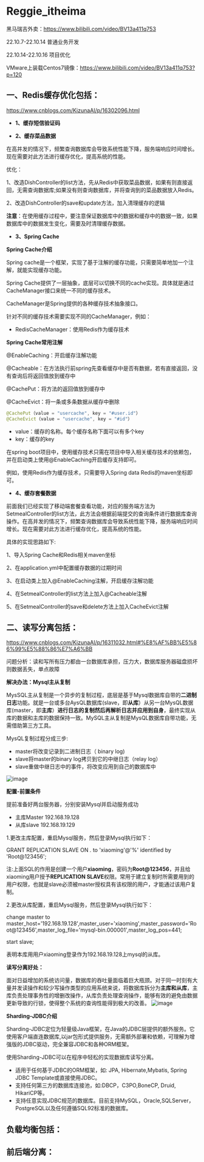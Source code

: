 # Reggie_itheima

黑马瑞吉外卖：https://www.bilibili.com/video/BV13a411q753



22.10.7-22.10.14	普通业务开发

22.10.14-22.10.16 项目优化



VMware上装载Centos7镜像：https://www.bilibili.com/video/BV13a411q753?p=120



## 一、Redis缓存优化包括：

https://www.cnblogs.com/KizunaAI/p/16302096.html

- **1、缓存短信验证码**



- **2、缓存菜品数据**

在高并发的情况下，频繁查询数据库会导致系统性能下降，服务端响应时间增长。现在需要对此方法进行缓存优化，提高系统的性能。

优化：

1、改造DishController的list方法，先从Redis中获取菜品数据，如果有则直接返回，无需查询数据库;如果没有则查询数据库，并将查询到的菜品数据放入Redis。

2、改造DishController的save和update方法，加入清理缓存的逻辑

**注意**：在使用缓存过程中，要注意保证数据库中的数据和缓存中的数据一致，如果数据库中的数据发生变化，需要及时清理缓存数据。



- **3、Spring Cache**

**Spring Cache介绍**

Spring cache是一个框架，实现了基于注解的缓存功能，只需要简单地加一个注解，就能实现缓存功能。

Spring Cache提供了一层抽象，底层可以切换不同的cache实现。具体就是通过CacheManager接口来统一不同的缓存技术。

CacheManager是Spring提供的各种缓存技术抽象接口。

针对不同的缓存技术需要实现不同的CacheManager，例如：

- RedisCacheManager：使用Redis作为缓存技术

**Spring Cache常用注解**

@EnableCaching：开启缓存注解功能

@Cacheable：在方法执行前spring先查看缓存中是否有数据，若有直接返回，没有查询后将返回值放到缓存中

@CachePut：将方法的返回值放到缓存中

@CacheEvict：将一条或多条数据从缓存中删除

```java
@CachePut（value = "usercache", key = "#user.id"）
@CacheEvict（value = "usercache", key = "#id"）
```

- value：缓存的名称。每个缓存名称下面可以有多个key
- key：缓存的key



在spring boot项目中，使用缓存技术只需在项目中导入相关缓存技术的依赖包，并在启动类上使用@EnableCaching开启缓存支持即可。

例如，使用Redis作为缓存技术，只需要导入Spring data Redis的maven坐标即可。



- **4、缓存套餐数据**

前面我们已经实现了移动端套餐查看功能，对应的服务端方法为SetmealController的list方法，此方法会根据前端提交的查询条件进行数据库查询操作。在高并发的情况下，频繁查询数据库会导致系统性能下降，服务端响应时间增长。现在需要对此方法进行缓存优化，提高系统的性能。

具体的实现思路如下:

1、导入Spring Cache和Redis相关maven坐标

2、在application.yml中配置缓存数据的过期时间

3、在启动类上加入@EnableCaching注解，开启缓存注解功能

4、在SetmealController的list方法上加入@Cacheable注解

5、在SetmealController的save和delete方法上加入CacheEvict注解



## 二、读写分离包括：

https://www.cnblogs.com/KizunaAI/p/16311032.html#%E8%AF%BB%E5%86%99%E5%88%86%E7%A6%BB

问题分析：读和写所有压力都由一台数据库承担，压力大，数据库服务器磁盘损坏则数据丢失，单点故障

**解决办法：Mysql主从复制**

MysSQL主从复制是一个异步的复制过程，底层是基于Mysql数据库自带的**二进制日志**功能。就是一台或多台AysQL数据库(slave，即**从库**）从另一台MysQL数据库(master，即**主库**）**进行日志的复制然后再解析日志并应用到自身**，最终实现从库的数据和主库的数据保持一致。MySQL主从复制是MysQL数据库自带功能，无需借助第三方工具。

MysQL复制过程分成三步:

- master将改变记录到二进制日志（ binary log)
- slave将master的binary log拷贝到它的中继日志（relay log）
- slave重做中继日志中的事件，将改变应用到自己的数据库中

![image](https://img2022.cnblogs.com/blog/2592691/202205/2592691-20220525213352219-1805015334.png)

**配置-前置条件**

提前准备好两台服务器，分别安装Mysql并启动服务成功

- 主库Master 192.168.19.128
- 从库slave 192.168.19.129

1.更改主库配置，重启Mysql服务，然后登录Mysql执行如下：

GRANT REPLICATION SLAVE ON *.* to 'xiaoming'@'%' identified by 'Root@123456';

注:上面SQL的作用是创建一个用户**xiaoming**，密码为**Root@123456**，并且给xiaoming用户授予**REPLICATION SLAVE**权限。常用于建立复制时所需要用到的用户权限，也就是slave必须被master授权具有该权限的用户，才能通过该用户复制。

2.更改从库配置，重启Mysql服务，然后登录Mysql执行如下：

change master to master_host='192.168.19.128',master_user='xiaoming',master_password='Root@123456',master_log_file='mysql-bin.000001',master_log_pos=441;

start slave;

表明本库用用户xiaoming登录作为192.168.19.128上mysql的从库。



**读写分离好处：**

面对日益增加的系统访问量，数据库的吞吐量面临着巨大瓶颈。对于同一时刻有大量并发读操作和较少写操作类型的应用系统来说，将数据库拆分为**主库和从库**，主库负责处理事务性的增删改操作，从库负责处理查询操作，能够有效的避免由数据更新导致的行锁，使得整个系统的查询性能得到极大的改善。
![image](https://img2022.cnblogs.com/blog/2592691/202205/2592691-20220525213418223-286629127.png)

**Sharding-JDBC介绍**

Sharding-JDBC定位为轻量级Java框架，在Java的JDBC层提供的额外服务。它使用客户端直连数据库,以jar包形式提供服务，无需额外部署和依赖，可理解为增强版的JDBC驱动，完全兼容JDBC和各种ORM框架。

使用Sharding-JDBC可以在程序中轻松的实现数据库读写分离。

- 适用于任何基于JDBC的ORM框架，如: JPA, Hibernate,Mybatis, Spring JDBC Template或直接使用JDBC。
- 支持任何第三方的数据库连接池，如:DBCP，C3PO,BoneCP, Druid, HikariCP等。
- 支持任意实现JDBC规范的数据库。目前支持MySQL，Oracle,SQLServer，PostgreSQL以及任何遵循SQL92标准的数据库。



## 负载均衡包括：





## 前后端分离：

